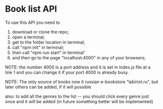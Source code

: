 # Book list API

To use this API you need to

1. download or clone the repo;
2. open a terminal;
3. get to the folder location in terminal;
4. call "npm init" in terminal;
5. then call "npm run start" in terminal'
6. and then go to the page "localhost:4000" in any of your browsers;

NOTE: the number 4000 is a port address and it is set in index.js file at a line 1 and you can change it if your port 4000 is already busy.

NOTE: The only source of books now it russian e-bookstore "labirint.ru", but later others can be added, if it will possible

also: to add all the genres to the list -- you should click every genre just once and it will be added (in future something better will be implemented)

